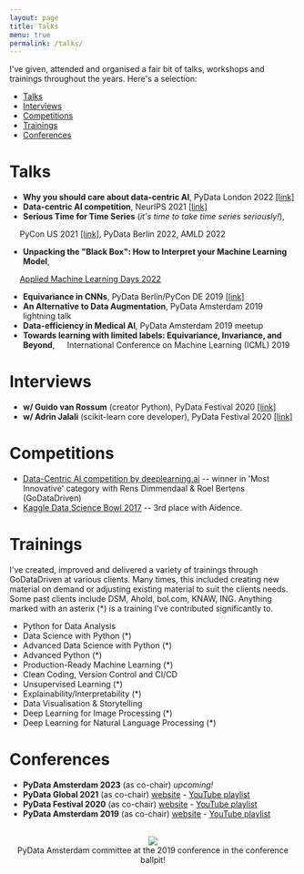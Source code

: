 ```yaml
---
layout: page
title: Talks
menu: true
permalink: /talks/
---
```


I've given, attended and organised a fair bit of talks, workshops and trainings throughout the years. Here's a selection: 
 - [Talks](#talks) 
 - [Interviews](#interviews) 
 - [Competitions](#competitions)
 - [Trainings](#trainings) 
 - [Conferences](#conferences)

<a name="talks"></a>
# Talks


* **Why you should care about data-centric AI**, PyData London 2022 [[link]](https://www.youtube.com/watch?v=vgtdPwUrP5I)
* **Data-centric AI competition**, NeurIPS 2021 [[link]](https://neurips.cc/virtual/2021/workshop/21860#collapse-sl-38305)
* **Serious Time for Time Series** (*it's time to take time series seriously!*), 

&emsp; PyCon US 2021 [[link]](https://www.youtube.com/watch?v=nT6UsVgJ0xw), PyData Berlin 2022, AMLD 2022
* **Unpacking the "Black Box": How to Interpret your Machine Learning Model**, 

&emsp; [Applied Machine Learning Days 2022](https://appliedmldays.org/events/amld-epfl-2022/workshops/unpacking-the-black-box-how-to-interpret-your-machine-learning-model)
* **Equivariance in CNNs**, PyData Berlin/PyCon DE 2019 [[link]](https://www.youtube.com/watch?v=t7U-Z5a7oWw&t=3s)
* **An Alternative to Data Augmentation**, PyData Amsterdam 2019 lightning talk
* **Data-efficiency in Medical AI**, PyData Amsterdam 2019 meetup
* **Towards learning with limited labels: Equivariance, Invariance, and Beyond**,
&emsp;  International Conference on Machine Learning (ICML) 2019 

<a name="interviews"></a>
# Interviews


* **w/ Guido van Rossum** (creator Python), PyData Festival  2020  [[link]](https://www.youtube.com/watch?v=eJUwlzR_hCY)
* **w/ Adrin Jalali** (scikit-learn core developer), PyData Festival 2020 [[link]](https://www.youtube.com/watch?v=0tXIkjClGOs)

	
<a name="competitions"></a>
# Competitions
* [Data-Centric AI competition by deeplearning.ai](https://https-deeplearning-ai.github.io/data-centric-comp/) -- winner in 'Most Innovative' category with Rens Dimmendaal & Roel Bertens (GoDataDriven)
* [Kaggle Data Science Bowl 2017](https://www.kaggle.com/c/data-science-bowl-2017) -- 3rd place with Aidence.



<a name="trainings"></a>
# Trainings
I've created, improved and delivered a variety of trainings through GoDataDriven at various clients. Many times, this included creating new material on demand or adjusting existing material to suit the clients needs. Some past clients include DSM, Ahold, bol.com, KNAW, ING. Anything marked with an asterix (*) is a training I've contributed significantly to.  


* Python for Data Analysis
* Data Science with Python (*)
* Advanced Data Science with Python (*)
* Advanced Python (*)
* Production-Ready Machine Learning (*)
* Clean Coding, Version Control and CI/CD
* Unsupervised Learning (*)
* Explainability/Interpretability (*)
* Data Visualisation & Storytelling
* Deep Learning for Image Processing (*)
* Deep Learning for Natural Language Processing (*)

<a name="conferences"></a>
# Conferences


* **PyData Amsterdam 2023** (as co-chair) _upcoming!_
* **PyData Global 2021** (as co-chair)
	[website](https://pydata.org/global2021/) - [YouTube playlist](https://www.youtube.com/watch?v=51FAin5RyHY&list=PLGVZCDnMOq0qlw7eLuNIvoUTisSfDbjmq)
* **PyData Festival 2020** (as co-chair)
	[website](https://pydata.org/amsterdam2019/schedule/) - [YouTube playlist](https://www.youtube.com/playlist?list=PLGVZCDnMOq0q7_6SdrC2wRtdkojGBTAht)
* **PyData Amsterdam 2019** (as co-chair)
	[website](https://pydata.org/amsterdam2019/) - [YouTube playlist](https://www.youtube.com/playlist?list=PLGVZCDnMOq0q7_6SdrC2wRtdkojGBTAht)
	
<!--#### PyData Festival 2020 (co-chair)
A week-long online festival to serve as an alternative to the IRL conference. Each day had a dedicated theme (Engineering, Fairness & Data, Open Source, Python, Applications) and sessions during breakfast (tutorials/workshops), lunch (panels, interviews, sprint preparation sessions) and after dinner (talks).

 Highlights include: interviews with the creator of Python (Guido van Rossum), core developer of Scikit Learn (Adrin Jalali), release managers of Python 3.8/3.9 (Łukasz Langa) and Python 3.10/3.11 (Pablo Galindo Salgado) and a Pandas sprint lead by a Pandas maintainer (Marco Gorelli).

 [[conference website]](https://amsterdam.pydata.org) - [[YouTube playlist]](https://www.youtube.com/playlist?list=PLGVZCDnMOq0oX4ymLgldSvpfiZj-S8-fH)



#### PyData Amsterdam 2019 (co-chair)
A three-day conference hosted at GoDataDriven and Booking.com HQ. The conference in numbers: 2 keynotes, 4 tutorials, 30 talks, 45 speakers, >350 attendees, 11 sponsors, 1 ballpit.

[[conference website]](https://pydata.org/amsterdam2019/schedule/) - [[YouTube playlist]](https://www.youtube.com/playlist?list=PLGVZCDnMOq0q7_6SdrC2wRtdkojGBTAht) -->

<br>
<center>
<img src='../assets/ballpit.gif'>
	<br>
 PyData Amsterdam committee at the 2019 conference in the conference ballpit!</center>


<!-- ## Training
Trainings given and co-developed:
* Data Wrangling & Visualisation
* Basics of Machine Learning
* Python Essentials
* Deep Learning for Computer Vision
* Predictive Modeling & Machine Learning
* Advanced Data Science
* Clean Coding, Version Control, CI/CD
* Data Science w/ Python
* Advanced Python Developer & Machine Learning in Production -->
